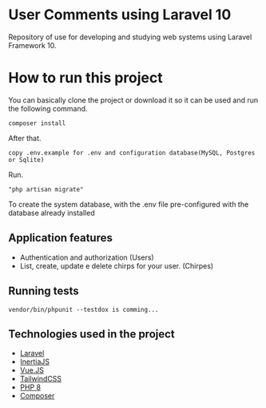 # User Comments using Laravel 10

Repository of use for developing and studying web systems using Laravel Framework 10.

# How to run this project

You can basically clone the project or download it so it can be used and run the following command.

```
composer install
```
After that.

```
copy .env.example for .env and configuration database(MySQL, Postgres or Sqlite)
```
Run.
```
"php artisan migrate"
```
To create the system database, with the .env file pre-configured with the database already installed

## Application features

- Authentication and authorization (Users) 
- List, create, update e delete chirps for your user. (Chirpes)

## Running tests

```
vendor/bin/phpunit --testdox is comming...
```

## Technologies used in the project

 - [Laravel](https://laravel.com/)
 - [InertiaJS](https://inertiajs.com/)
 - [Vue.JS](https://vuejs.org/)
 - [TailwindCSS](https://tailwindcss.com/)
 - [PHP 8](https://www.php.net/)
 - [Composer](https://getcomposer.org/)
